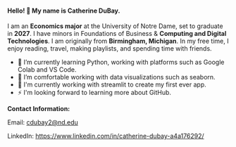 #### Hello! 👋 My name is **Catherine DuBay**.

I am an **Economics major** at the University of Notre Dame, set to graduate in **2027**. I have minors in Foundations of Business & **Computing and Digital Technologies**. I am originally from **Birmingham, Michigan**. In my free time, I enjoy reading, travel, making playlists, and spending time with friends.

- 🌱 I’m currently learning Python, working with platforms such as Google Colab and VS Code.
- 🔭 I’m comfortable working with data visualizations such as seaborn.
- 💬 I'm currently working with streamlit to create my first ever app.
- ⚡ I'm looking forward to learning more about GitHub.

**Contact Information:**
  
  Email: cdubay2@nd.edu
  
  LinkedIn: https://www.linkedin.com/in/catherine-dubay-a4a176292/

<!--
**Catherine-DuBay/Catherine-DuBay** is a ✨ _special_ ✨ repository because its `README.md` (this file) appears on your GitHub profile.

Here are some ideas to get you started:

- 🔭 I’m currently working on ...
- 🌱 I’m currently learning ...
- 👯 I’m looking to collaborate on ...
- 🤔 I’m looking for help with ...
- 💬 Ask me about ...
- 📫 How to reach me: ...
- 😄 Pronouns: ...
- ⚡ Fun fact: ...
-->
